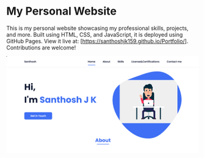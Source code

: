 # My Personal Website

This is my personal website showcasing my professional skills, projects, and more. Built using HTML, CSS, and JavaScript, it is deployed using GitHub Pages. View it live at: [https://santhoshjk159.github.io/Portfolio/]. Contributions are welcome!



[![image.png](ref.png)](https://postimg.cc/5HMjDJhz)